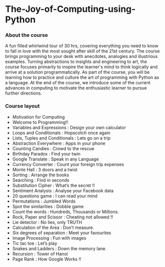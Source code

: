 # The-Joy-of-Computing-using-Python
### About the course
A fun filled whirlwind tour of 30 hrs, covering everything you need to know to fall in love with the most sought after skill of the 21st century. The course brings programming to your desk with anecdotes, analogies and illustrious examples. Turning abstractions to insights and engineering to art, the course focuses primarily to inspire the learner's mind to think logically and arrive at a solution programmatically. As part of the course, you will be learning how to practice and culture the art of programming with Python as a language. At the end of the course, we introduce some of the current advances in computing to motivate the enthusiastic learner to pursue further directions.

### Course layout
* Motivation for Computing
* Welcome to Programming!!
* Variables and Expressions : Design your own calculator
* Loops and Conditionals : Hopscotch once again
* Lists, Tuples and Conditionals : Lets go on a trip
* Abstraction Everywhere : Apps in your phone
* Counting Candies : Crowd to the rescue
* Birthday Paradox : Find your twin
* Google Translate : Speak in any Language
* Currency Converter : Count your foreign trip expenses
* Monte Hall : 3 doors and a twist
* Sorting : Arrange the books
* Searching : Find in seconds
* Substitution Cipher : What’s the secret !!
* Sentiment Analysis : Analyse your Facebook data
* 20 questions game : I can read your mind
* Permutations : Jumbled Words
* Spot the similarities : Dobble game
* Count the words : Hundreds, Thousands or Millions.
* Rock, Paper and Scissor : Cheating not allowed !!
* Lie detector : No lies, only TRUTH
* Calculation of the Area : Don’t measure.
* Six degrees of separation : Meet your favourites
* Image Processing : Fun with images
* Tic tac toe : Let’s play
* Snakes and Ladders : Down the memory lane.
* Recursion : Tower of Hanoi
* Page Rank : How Google Works !!
